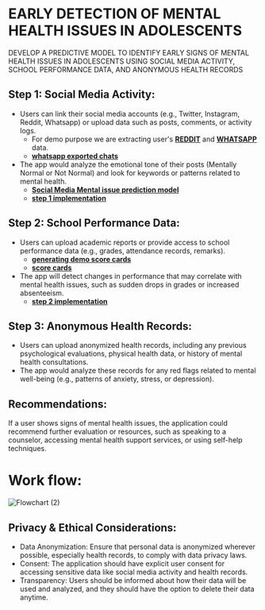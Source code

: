 # EARLY DETECTION OF MENTAL HEALTH ISSUES IN ADOLESCENTS
DEVELOP A PREDICTIVE MODEL TO IDENTIFY EARLY SIGNS OF MENTAL HEALTH ISSUES IN ADOLESCENTS USING SOCIAL MEDIA ACTIVITY, SCHOOL PERFORMANCE DATA, AND ANONYMOUS HEALTH RECORDS

## Step 1: Social Media Activity: 
- Users can link their social media accounts (e.g., Twitter, Instagram, Reddit, Whatsapp) or upload data such as posts, comments, or activity logs.
  - For demo purpose we are extracting user's [**REDDIT**](https://github.com/Anil951/Early-detection-of-mental-health/blob/main/reddit_extract.ipynb) and [**WHATSAPP**](https://github.com/Anil951/Early-detection-of-mental-health/blob/main/whatsapp_extract.ipynb) data.
  - [**whatsapp exported chats**](https://github.com/Anil951/Early-detection-of-mental-health/tree/main/data/demo%20chats)
- The app would analyze the emotional tone of their posts (Mentally Normal or Not Normal) and look for keywords or patterns related to mental health.
  - [**Social Media Mental issue prediction model**](https://github.com/Anil951/Early-detection-of-mental-health/blob/main/models.ipynb)
  - [**step 1 implementation**](https://github.com/Anil951/Early-detection-of-mental-health/blob/main/implementation_step1.ipynb)

## Step 2: School Performance Data: 
- Users can upload academic reports or provide access to school performance data (e.g., grades, attendance records, remarks).
  - [**generating demo score cards**](https://github.com/Anil951/Early-detection-of-mental-health/blob/main/generate_scorecards_images.ipynb)
  - [**score cards**](https://github.com/Anil951/Early-detection-of-mental-health/tree/main/data/demo%20score%20cards)
- The app will detect changes in performance that may correlate with mental health issues, such as sudden drops in grades or increased absenteeism.
  - [**step 2 implementation**](https://github.com/Anil951/Early-detection-of-mental-health/blob/main/implementation_step2.ipynb)

## Step 3: Anonymous Health Records: 
- Users can upload anonymized health records, including any previous psychological evaluations, physical health data, or history of mental health consultations.
- The app would analyze these records for any red flags related to mental well-being (e.g., patterns of anxiety, stress, or depression).


## Recommendations: 
If a user shows signs of mental health issues, the application could recommend further evaluation or resources, such as speaking to a counselor, accessing mental health support services, or using self-help techniques. 

# Work flow:
![Flowchart (2)](https://github.com/user-attachments/assets/45401f0e-04d3-4791-9b74-cca161b6881e)

## Privacy & Ethical Considerations: 
- Data Anonymization: Ensure that personal data is anonymized wherever possible,  especially health records, to comply with data privacy laws. 
- Consent: The application should have explicit user consent for accessing sensitive data like social media activity and health records. 
- Transparency: Users should be informed about how their data will be used and analyzed, and they should have the option to delete their data anytime.



